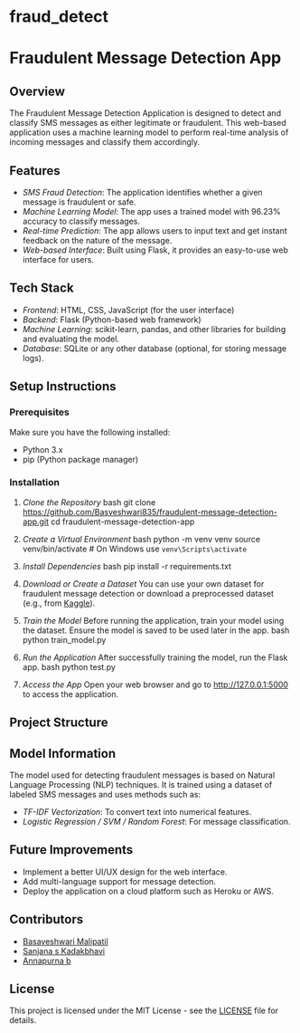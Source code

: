 # fraud_detect
# Fraudulent Message Detection App

## Overview
The Fraudulent Message Detection Application is designed to detect and classify SMS messages as either legitimate or fraudulent. This web-based application uses a machine learning model to perform real-time analysis of incoming messages and classify them accordingly.

## Features
- *SMS Fraud Detection*: The application identifies whether a given message is fraudulent or safe.
- *Machine Learning Model*: The app uses a trained model with 96.23% accuracy to classify messages.
- *Real-time Prediction*: The app allows users to input text and get instant feedback on the nature of the message.
- *Web-based Interface*: Built using Flask, it provides an easy-to-use web interface for users.

## Tech Stack
- *Frontend*: HTML, CSS, JavaScript (for the user interface)
- *Backend*: Flask (Python-based web framework)
- *Machine Learning*: scikit-learn, pandas, and other libraries for building and evaluating the model.
- *Database*: SQLite or any other database (optional, for storing message logs).

## Setup Instructions

### Prerequisites
Make sure you have the following installed:
- Python 3.x
- pip (Python package manager)

### Installation

1. *Clone the Repository*
    bash
    git clone https://github.com/Basveshwari835/fraudulent-message-detection-app.git
    cd fraudulent-message-detection-app
    

2. *Create a Virtual Environment*
    bash
    python -m venv venv
    source venv/bin/activate  # On Windows use `venv\Scripts\activate`
    

3. *Install Dependencies*
    bash
    pip install -r requirements.txt
    

4. *Download or Create a Dataset*
   You can use your own dataset for fraudulent message detection or download a preprocessed dataset (e.g., from [Kaggle](https://www.kaggle.com)).

5. *Train the Model*
    Before running the application, train your model using the dataset. Ensure the model is saved to be used later in the app.
    bash
    python train_model.py
    

6. *Run the Application*
    After successfully training the model, run the Flask app.
    bash
    python test.py
    

7. *Access the App*
    Open your web browser and go to http://127.0.0.1:5000 to access the application.

## Project Structure
## Model Information
The model used for detecting fraudulent messages is based on Natural Language Processing (NLP) techniques. It is trained using a dataset of labeled SMS messages and uses methods such as:
- *TF-IDF Vectorization*: To convert text into numerical features.
- *Logistic Regression / SVM / Random Forest*: For message classification.

## Future Improvements
- Implement a better UI/UX design for the web interface.
- Add multi-language support for message detection.
- Deploy the application on a cloud platform such as Heroku or AWS.

## Contributors
- [Basaveshwari Malipatil ](https://github.com/Basaveshwari835)
- [Sanjana s Kadakbhavi](https://github.com/Sanjanask13)
- [Annapurna b](https://github.com/Anhiii)

## License
This project is licensed under the MIT License - see the [LICENSE](LICENSE) file for details.

